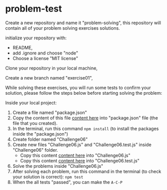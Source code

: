 # problem-test
Create a new repository and name it "problem-solving", this repository will contain all of your problem solving exercises solutions.

initialize your repository with:
- README, 
- add .ignore and choose "node"
- Choose a license "MIT license"

Clone your repository in your local machine,

Create a new branch named "exercise01",

While solving these exercises, you will run some tests to confirm your solution, please follow the steps below before starting solving the problem:

Inside your local project:

1. Create a file named "package.json"
2. Copy the content of this file [content here](https://github.com/LTUC/prep-course-std/blob/master/Day06/ProblemSolving/Challenge06/package.json) into "package.json" file (the file that you created).
3. In the terminal, run this command `npm install` (to install the packages inside the "package.json")
4. Create folder named "Challenge06"
5. Create new files "Challenge06.js" and "Challenge06.test.js" inside "Challenge06" folder.
    - Copy this content [content here](https://github.com/LTUC/prep-course-std/blob/master/Day06/ProblemSolving/Challenge06/Challenge06.js) into "Challenge06.js"
	- Copy this content [content here](https://github.com/LTUC/prep-course-std/blob/master/Day06/ProblemSolving/Challenge06/Challenge06.test.js) into "Challenge06.test.js"
6. Solve the problems inside "Challenge06.js"
7. After solving each problem, run this command in the terminal (to check your solution is correct):
```npm test```
8. When the all tests "passed", you can make the ``A-C-P`` 